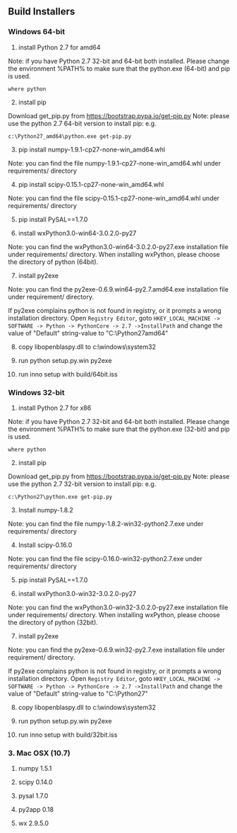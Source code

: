 
## Build Installers


###  Windows 64-bit

1. install Python 2.7 for amd64

Note: if you have Python 2.7 32-bit and 64-bit both installed.  Please change the environment %PATH% to make sure that the python.exe (64-bit) and pip is used.


```
where python
```

2. install pip

Download get_pip.py from https://bootstrap.pypa.io/get-pip.py
Note: please use the python 2.7 64-bit version to install pip: e.g.

```
c:\Python27_amd64\python.exe get-pip.py
```

3. pip install numpy-1.9.1-cp27-none-win_amd64.whl

Note: you can find the file  numpy-1.9.1-cp27-none-win_amd64.whl under requirements/ directory

4. pip install scipy-0.15.1-cp27-none-win_amd64.whl

Note: you can find the file  scipy-0.15.1-cp27-none-win_amd64.whl under requirements/ directory

5. pip install PySAL==1.7.0

6. install wxPython3.0-win64-3.0.2.0-py27

Note: you can find the wxPython3.0-win64-3.0.2.0-py27.exe installation file under requirements/ directory. When installing wxPython, please choose the directory of python (64bit).

7. install py2exe

Note: you can find the py2exe-0.6.9.win64-py2.7.amd64.exe installation file under requirement/ directory.

If py2exe complains python is not found in registry, or it prompts a wrong installation directory. Open `Registry Editor`, goto `HKEY_LOCAL_MACHINE -> SOFTWARE -> Python -> PythonCore -> 2.7 ->InstallPath` and change the value of "Default" string-value to "C:\Python27amd64" 

8. copy libopenblaspy.dll to c:\windows\system32

9. run python setup.py.win py2exe

10. run inno setup with build/64bit.iss

### Windows 32-bit

1. install Python 2.7 for x86

Note: if you have Python 2.7 32-bit and 64-bit both installed.  Please change the environment %PATH% to make sure that the python.exe (32-bit) and pip is used.


```
where python
```

2. install pip

Download get_pip.py from https://bootstrap.pypa.io/get-pip.py
Note: please use the python 2.7 32-bit version to install pip: e.g.

```
c:\Python27\python.exe get-pip.py
```

3. Install numpy-1.8.2 

Note: you can find the file  numpy-1.8.2-win32-python2.7.exe under requirements/ directory

4. Install scipy-0.16.0 

Note: you can find the file  scipy-0.16.0-win32-python2.7.exe under requirements/ directory

5. pip install PySAL==1.7.0

6. install wxPython3.0-win32-3.0.2.0-py27

Note: you can find the wxPython3.0-win32-3.0.2.0-py27.exe installation file under requirements/ directory. When installing wxPython, please choose the directory of python (32bit).

7. install py2exe

Note: you can find the py2exe-0.6.9.win32-py2.7.exe installation file under requirement/ directory.

If py2exe complains python is not found in registry, or it prompts a wrong installation directory. Open `Registry Editor`, goto `HKEY_LOCAL_MACHINE -> SOFTWARE -> Python -> PythonCore -> 2.7 ->InstallPath` and change the value of "Default" string-value to "C:\Python27" 

8. copy libopenblaspy.dll to c:\windows\system32

9. run python setup.py.win py2exe

10. run inno setup with build/32bit.iss


### 3. Mac OSX (10.7)

1. numpy 1.5.1

2. scipy 0.14.0

3. pysal 1.7.0

4. py2app 0.18

5. wx 2.9.5.0
